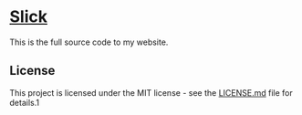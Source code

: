 # [Slick](https://slick.co.ke)

This is the full source code to my website.

## License

This project is licensed under the MIT license - see the [LICENSE.md](LICENSE.md) file for details.1
